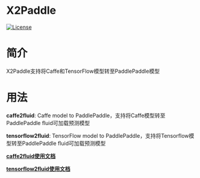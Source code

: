 # X2Paddle
[![License](https://img.shields.io/badge/license-Apache%202-blue.svg)](LICENSE)

# 简介
 
X2Paddle支持将Caffe和TensorFlow模型转至PaddlePaddle模型

# 用法
**caffe2fluid**: Caffe model to PaddlePaddle，支持将Caffe模型转至PaddlePaddle fluid可加载预测模型

**tensorflow2fluid**: TensorFlow model to PaddlePaddle，支持将Tensorflow模型转至PaddlePaddle fluid可加载预测模型

**[caffe2fluid使用文档](https://github.com/PaddlePaddle/X2Paddle/tree/master/caffe2fluid)**

**[tensorflow2fluid使用文档](https://github.com/PaddlePaddle/X2Paddle/tree/master/tensorflow2fluid)**
